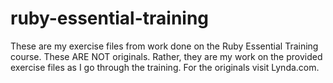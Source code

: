 # ruby-essential-training
These are my exercise files from work done on the Ruby Essential Training course. These ARE NOT originals. Rather, they are my work on the provided exercise files as I go through the training. For the originals visit Lynda.com.